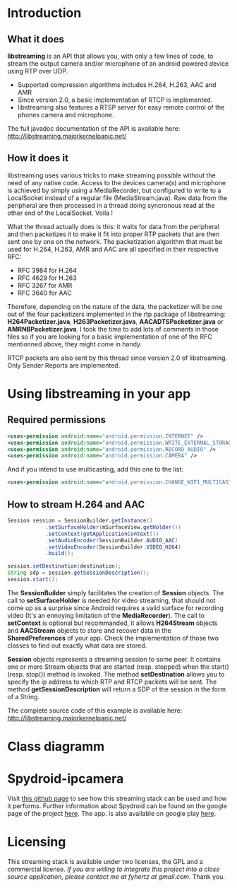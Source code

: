 # Introduction

## What it does

**libstreaming** is an API that allows you, with only a few lines of code, to stream the output camera and/or microphone of an android powered device using RTP over UDP. 

* Supported compression algorithms includes H.264, H.263, AAC and AMR
* Since version 2.0, a basic implementation of RTCP is implemented.
* libstreaming also features a RTSP server for easy remote control of the phones camera and microphone.

The full javadoc documentation of the API is available here: http://libstreaming.majorkernelpanic.net/

## How it does it

libstreaming uses various tricks to make streaming possible without the need of any native code. Access to the devices camera(s) and microphone is achieved by simply using a MediaRecorder, but configured to write to a LocalSocket instead of a regular file (MediaStream.java). Raw data from the peripheral are then processed in a thread doing syncronous read at the other end of the LocalSocket. Voila !

What the thread actually does is this: it waits for data from the peripheral and then packetizes it to make it fit into proper RTP packets that are then sent one by one on the network. The packetization algorithm that must be used for H.264, H.263, AMR and AAC are all specified in their respective RFC:

* RFC 3984 for H.264
* RFC 4629 for H.263
* RFC 3267 for AMR
* RFC 3640 for AAC

Therefore, depending on the nature of the data, the packetizer will be one out of the four packetizers implemented in the rtp package of libstreaming: **H264Packetizer.java**, **H263Packetizer.java**, **AACADTSPacketizer.java** or **AMRNBPacketizer.java**. I took the time to add lots of comments in those files so if you are looking for a basic implementation of one of the RFC mentionned above, they might come in handy.

RTCP packets are also sent by this thread since version 2.0 of libstreaming. Only Sender Reports are implemented.

# Using libstreaming in your app

## Required permissions

```xml
<uses-permission android:name="android.permission.INTERNET" />
<uses-permission android:name="android.permission.WRITE_EXTERNAL_STORAGE" />
<uses-permission android:name="android.permission.RECORD_AUDIO" />
<uses-permission android:name="android.permission.CAMERA" />
```

And if you intend to use multicasting, add this one to the list:

```xml
<uses-permission android:name="android.permission.CHANGE_WIFI_MULTICAST_STATE" />
```

## How to stream H.264 and AAC

```java
Session session = SessionBuilder.getInstance()
			.setSurfaceHolder(mSurfaceView.getHolder())
			.setContext(getApplicationContext())
			.setAudioEncoder(SessionBuilder.AUDIO_AAC)
			.setVideoEncoder(SessionBuilder.VIDEO_H264)
			.build();

session.setDestination(destination);
String sdp = session.getSessionDescription();
session.start();
```

The **SessionBuilder** simply facilitates the creation of **Session** objects. The call to **setSurfaceHolder** is needed for video streaming, that should not come up as a surprise since Android requires a valid surface for recording video (It's an ennoying limitation of the **MediaRecorder**). The call to **setContext** is optional but recommanded, it allows **H264Stream** objects and **AACStream** objects to store and recover data in the **SharedPreferences** of your app. Check the implementation of those two classes to find out exactly what data are stored. 

**Session** objects represents a streaming session to some peer. It contains one or more Stream objects that are started (resp. stopped) when the start() (resp. stop()) method is invoked. The method **setDestination** allows you to specify the ip address to which RTP and RTCP packets will be sent. The method **getSessionDescription** will return a SDP of the session in the form of a String.

The complete source code of this example is available here: http://libstreaming.majorkernelpanic.net/

# Class diagramm

# Spydroid-ipcamera

Visit [this github page](https://github.com/fyhertz/spydroid-ipcamera) to see how this streaming stack can be used and how it performs.
Further information about Spydroid can be found on the google page of the project [here](https://spydroid-ipcamera.googlecode.com).
The app. is also available on google play [here](https://play.google.com/store/apps/details?id=net.majorkernelpanic.spydroid).

# Licensing

This streaming stack is available under two licenses, the GPL and a commercial license. *If you are willing to integrate this project into a close source application, please contact me at fyhertz at gmail.com*. Thank you.